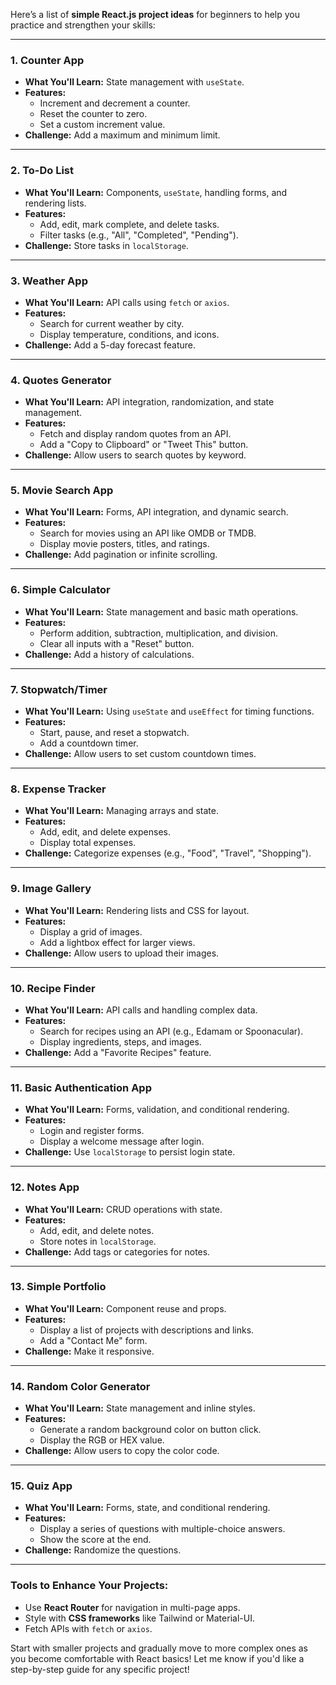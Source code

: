 Here’s a list of **simple React.js project ideas** for beginners to help you practice and strengthen your skills:

---

### 1. **Counter App**
- **What You'll Learn:** State management with `useState`.
- **Features:**
  - Increment and decrement a counter.
  - Reset the counter to zero.
  - Set a custom increment value.
- **Challenge:** Add a maximum and minimum limit.

---

### 2. **To-Do List**
- **What You'll Learn:** Components, `useState`, handling forms, and rendering lists.
- **Features:**
  - Add, edit, mark complete, and delete tasks.
  - Filter tasks (e.g., "All", "Completed", "Pending").
- **Challenge:** Store tasks in `localStorage`.

---

### 3. **Weather App**
- **What You'll Learn:** API calls using `fetch` or `axios`.
- **Features:**
  - Search for current weather by city.
  - Display temperature, conditions, and icons.
- **Challenge:** Add a 5-day forecast feature.

---

### 4. **Quotes Generator**
- **What You'll Learn:** API integration, randomization, and state management.
- **Features:**
  - Fetch and display random quotes from an API.
  - Add a "Copy to Clipboard" or "Tweet This" button.
- **Challenge:** Allow users to search quotes by keyword.

---

### 5. **Movie Search App**
- **What You'll Learn:** Forms, API integration, and dynamic search.
- **Features:**
  - Search for movies using an API like OMDB or TMDB.
  - Display movie posters, titles, and ratings.
- **Challenge:** Add pagination or infinite scrolling.

---

### 6. **Simple Calculator**
- **What You'll Learn:** State management and basic math operations.
- **Features:**
  - Perform addition, subtraction, multiplication, and division.
  - Clear all inputs with a "Reset" button.
- **Challenge:** Add a history of calculations.

---

### 7. **Stopwatch/Timer**
- **What You'll Learn:** Using `useState` and `useEffect` for timing functions.
- **Features:**
  - Start, pause, and reset a stopwatch.
  - Add a countdown timer.
- **Challenge:** Allow users to set custom countdown times.

---

### 8. **Expense Tracker**
- **What You'll Learn:** Managing arrays and state.
- **Features:**
  - Add, edit, and delete expenses.
  - Display total expenses.
- **Challenge:** Categorize expenses (e.g., "Food", "Travel", "Shopping").

---

### 9. **Image Gallery**
- **What You'll Learn:** Rendering lists and CSS for layout.
- **Features:**
  - Display a grid of images.
  - Add a lightbox effect for larger views.
- **Challenge:** Allow users to upload their images.

---

### 10. **Recipe Finder**
- **What You'll Learn:** API calls and handling complex data.
- **Features:**
  - Search for recipes using an API (e.g., Edamam or Spoonacular).
  - Display ingredients, steps, and images.
- **Challenge:** Add a "Favorite Recipes" feature.

---

### 11. **Basic Authentication App**
- **What You'll Learn:** Forms, validation, and conditional rendering.
- **Features:**
  - Login and register forms.
  - Display a welcome message after login.
- **Challenge:** Use `localStorage` to persist login state.

---

### 12. **Notes App**
- **What You'll Learn:** CRUD operations with state.
- **Features:**
  - Add, edit, and delete notes.
  - Store notes in `localStorage`.
- **Challenge:** Add tags or categories for notes.

---

### 13. **Simple Portfolio**
- **What You'll Learn:** Component reuse and props.
- **Features:**
  - Display a list of projects with descriptions and links.
  - Add a "Contact Me" form.
- **Challenge:** Make it responsive.

---

### 14. **Random Color Generator**
- **What You'll Learn:** State management and inline styles.
- **Features:**
  - Generate a random background color on button click.
  - Display the RGB or HEX value.
- **Challenge:** Allow users to copy the color code.

---

### 15. **Quiz App**
- **What You'll Learn:** Forms, state, and conditional rendering.
- **Features:**
  - Display a series of questions with multiple-choice answers.
  - Show the score at the end.
- **Challenge:** Randomize the questions.

---

### Tools to Enhance Your Projects:
- Use **React Router** for navigation in multi-page apps.
- Style with **CSS frameworks** like Tailwind or Material-UI.
- Fetch APIs with `fetch` or `axios`.

Start with smaller projects and gradually move to more complex ones as you become comfortable with React basics! Let me know if you'd like a step-by-step guide for any specific project!